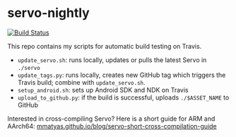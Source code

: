 
# servo-nightly

[![Build Status](https://travis-ci.org/mmatyas/servo-nightly.svg?branch=master)](https://travis-ci.org/mmatyas/servo-nightly)

This repo contains my scripts for automatic build testing on Travis.

- `update_servo.sh`: runs locally, updates or pulls the latest Servo in `./servo`
- `update_tags.py`: runs locally, creates new GitHub tag which triggers the Travis build; combine with `update_servo.sh`.
- `setup_android.sh`: sets up Android SDK and NDK on Travis
- `upload_to_github.py`: if the build is successful, uploads `./$ASSET_NAME` to GitHub

Interested in cross-compiling Servo? Here is a short guide for ARM and AArch64: [mmatyas.github.io/blog/servo-short-cross-compilation-guide](https://mmatyas.github.io/blog/servo-short-cross-compilation-guide)
